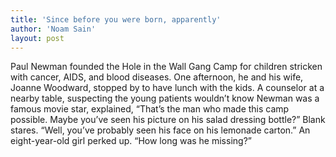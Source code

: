 ```yaml
---
title: 'Since before you were born, apparently'
author: 'Noam Sain'
layout: post
---
```


Paul Newman founded the Hole in the Wall Gang Camp for children stricken with cancer, AIDS, and blood diseases. One afternoon, he and his wife, Joanne Woodward, stopped by to have lunch with the kids. A counselor at a nearby table, suspecting the young patients wouldn’t know Newman was a famous movie star, explained, “That’s the man who made this camp possible. Maybe you’ve seen his picture on his salad dressing bottle?” Blank stares. “Well, you’ve probably seen his face on his lemonade carton.” An eight-year-old girl perked up. “How long was he missing?”